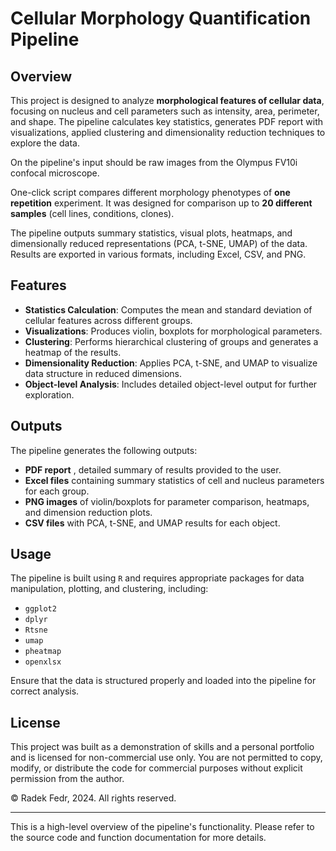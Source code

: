 # Cellular Morphology Quantification Pipeline

## Overview

This project is designed to analyze **morphological features of cellular data**, focusing on nucleus and cell parameters such as intensity, area, perimeter, and shape. The pipeline calculates key statistics, generates PDF report with visualizations, applied clustering and dimensionality reduction techniques to explore the data.

On the pipeline's input should be raw images from the Olympus FV10i confocal microscope. 

One-click script compares different morphology phenotypes of **one repetition** experiment. It was designed for comparison up to **20 different samples** (cell lines, conditions, clones).

The pipeline outputs summary statistics, visual plots, heatmaps, and dimensionally reduced representations (PCA, t-SNE, UMAP) of the data. Results are exported in various formats, including Excel, CSV, and PNG.

## Features
- **Statistics Calculation**: Computes the mean and standard deviation of cellular features across different groups.
- **Visualizations**: Produces violin, boxplots for morphological parameters.
- **Clustering**: Performs hierarchical clustering of groups and generates a heatmap of the results.
- **Dimensionality Reduction**: Applies PCA, t-SNE, and UMAP to visualize data structure in reduced dimensions.
- **Object-level Analysis**: Includes detailed object-level output for further exploration.

## Outputs
The pipeline generates the following outputs:

- **PDF report** , detailed summary of results provided to the user.
- **Excel files** containing summary statistics of cell and nucleus parameters for each group.
- **PNG images** of violin/boxplots for parameter comparison, heatmaps, and dimension reduction plots.
- **CSV files** with PCA, t-SNE, and UMAP results for each object.

## Usage
The pipeline is built using `R` and requires appropriate packages for data manipulation, plotting, and clustering, including:

- `ggplot2`
- `dplyr`
- `Rtsne`
- `umap`
- `pheatmap`
- `openxlsx`

Ensure that the data is structured properly and loaded into the pipeline for correct analysis.

## License
This project was built as a demonstration of skills and a personal portfolio and is licensed for non-commercial use only. You are not permitted to copy, modify, or distribute the code for commercial purposes without explicit permission from the author.

© Radek Fedr, 2024. All rights reserved.

---

This is a high-level overview of the pipeline's functionality. Please refer to the source code and function documentation for more details.